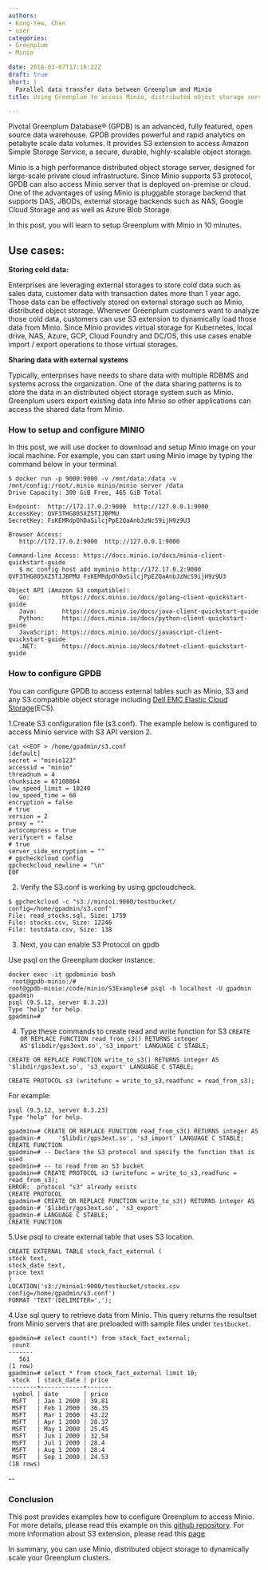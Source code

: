 ```yaml
---
authors:
- Kong-Yew, Chan
- user
categories:
- Greenplum
- Minio

date: 2018-03-07T17:16:22Z
draft: true
short: |
  Parallel data transfer data between Greenplum and Minio
title: Using Greenplum to access Minio, distributed object storage server

---
```

Pivotal Greenplum Database® (GPDB) is an advanced, fully featured, open source data warehouse. GPDB provides powerful and rapid analytics on petabyte scale data volumes. It provides S3 extension to access Amazon Simple Storage Service, a secure, durable, highly-scalable object storage.

Minio is a high performance distributed object storage server, designed for
large-scale private cloud infrastructure. Since Minio supports S3 protocol, GPDB can also access Minio server that is deployed on-premise or cloud. One of the advantages of using Minio is pluggable storage backend that supports DAS, JBODs, external storage backends such as NAS, Google Cloud Storage and as well as Azure Blob Storage.

In this post, you will learn to setup Greenplum with Minio in 10 minutes.  

## Use cases:
**Storing cold data:**

Enterprises are leveraging external storages to store cold data such as sales data, customer data with transaction dates more than 1 year ago. Those data can be effectively stored on external storage such as Minio, distributed object storage. Whenever Greenplum customers want to analyze those cold data, customers can use S3 extension to dynamically load those data from Minio.
Since Minio provides virtual storage for Kubernetes, local drive, NAS, Azure, GCP, Cloud Foundry and DC/OS, this use cases enable import / export operations to those virtual storages.

**Sharing data with external systems**

Typically, enterprises have needs to share data with multiple RDBMS and systems across the organization. One of the data sharing patterns is to store the data in an distributed object storage system such as Minio.  Greenplum users  export existing data into Minio so other applications can access the shared data from Minio.



### How to setup and configure MINIO
In this post, we will use docker to download and setup Minio image on your local machine.
For example, you can start using Minio image by typing the command below in your terminal.

```
$ docker run -p 9000:9000 -v /mnt/data:/data -v /mnt/config:/root/.minio minio/minio server /data
Drive Capacity: 300 GiB Free, 465 GiB Total

Endpoint:  http://172.17.0.2:9000  http://127.0.0.1:9000
AccessKey: QVF3THG805XZ5TIJBPMU
SecretKey: FsKEMRdpOhDaSilcjPpE2QaAnbJzNcS9ijH9z9U3

Browser Access:
   http://172.17.0.2:9000  http://127.0.0.1:9000

Command-line Access: https://docs.minio.io/docs/minio-client-quickstart-guide
   $ mc config host add myminio http://172.17.0.2:9000 QVF3THG805XZ5TIJBPMU FsKEMRdpOhDaSilcjPpE2QaAnbJzNcS9ijH9z9U3

Object API (Amazon S3 compatible):
   Go:         https://docs.minio.io/docs/golang-client-quickstart-guide
   Java:       https://docs.minio.io/docs/java-client-quickstart-guide
   Python:     https://docs.minio.io/docs/python-client-quickstart-guide
   JavaScript: https://docs.minio.io/docs/javascript-client-quickstart-guide
   .NET:       https://docs.minio.io/docs/dotnet-client-quickstart-guide
```

### How to configure GPDB
You can configure GPDB to access external tables such as Minio, S3 and any S3 compatible object storage including [Dell EMC Elastic Cloud Storage](https://www.dellemc.com/en-us/storage/ecs/index.htm)(ECS).

1.Create S3 configuration file (s3.conf). The example below is configured to access Minio service with S3 API version 2.
```
cat <<EOF > /home/gpadmin/s3.conf
[default]
secret = "minio123"
accessid = "minio"
threadnum = 4
chunksize = 67108864
low_speed_limit = 10240
low_speed_time = 60
encryption = false
# true
version = 2
proxy = ""
autocompress = true
verifycert = false
# true
server_side_encryption = ""
# gpcheckcloud config
gpcheckcloud_newline = "\n"
EOF
```
2. Verify the S3.conf is working by using gpcloudcheck.

```
$ gpcheckcloud -c "s3://minio1:9000/testbucket/ config=/home/gpadmin/s3.conf"
File: read_stocks.sql, Size: 1759
File: stocks.csv, Size: 12246
File: testdata.csv, Size: 138
```
3. Next, you can enable S3 Protocol on gpdb

Use psql on the Greenplum docker instance.
```
docker exec -it gpdbminio bash
 root@gpdb-minio:/#
root@gpdb-minio:/code/minio/S3Examples# psql -h localhost -U gpadmin gpadmin
psql (9.5.12, server 8.3.23)
Type "help" for help.
gpadmin=#
```

4. Type these commands to create read and write function for S3
`CREATE OR REPLACE FUNCTION read_from_s3() RETURNS integer AS'$libdir/gps3ext.so','s3_import' LANGUAGE C STABLE;`

`CREATE OR REPLACE FUNCTION write_to_s3() RETURNS integer AS '$libdir/gps3ext.so', 's3_export' LANGUAGE C STABLE;`

`CREATE PROTOCOL s3 (writefunc = write_to_s3,readfunc = read_from_s3);`

For example:
```
psql (9.5.12, server 8.3.23)
Type "help" for help.

gpadmin=# CREATE OR REPLACE FUNCTION read_from_s3() RETURNS integer AS
gpadmin-#     '$libdir/gps3ext.so', 's3_import' LANGUAGE C STABLE;
CREATE FUNCTION
gpadmin=# -- Declare the S3 protocol and specify the function that is used
gpadmin=# -- to read from an S3 bucket
gpadmin=# CREATE PROTOCOL s3 (writefunc = write_to_s3,readfunc = read_from_s3);
ERROR:  protocol "s3" already exists
CREATE PROTOCOL
gpadmin=# CREATE OR REPLACE FUNCTION write_to_s3() RETURNS integer AS
gpadmin-# '$libdir/gps3ext.so', 's3_export'
gpadmin-# LANGUAGE C STABLE;
CREATE FUNCTION
```

5.Use psql to create external table that uses S3 location.
```
CREATE EXTERNAL TABLE stock_fact_external (
stock text,
stock_date text,
price text
)
LOCATION('s3://minio1:9000/testbucket/stocks.csv config=/home/gpadmin/s3.conf')
FORMAT 'TEXT'(DELIMITER=',');
```
4.Use sql query to retrieve data from Minio. This query returns the resultset from Minio servers that are preloaded with sample files under `testbucket`.

```
gpadmin=# select count(*) from stock_fact_external;
 count
-------
   561
(1 row)
gpadmin=# select * from stock_fact_external limit 10;
 stock  | stock_date | price
--------+------------+-------
 symbol | date       | price
 MSFT   | Jan 1 2000 | 39.81
 MSFT   | Feb 1 2000 | 36.35
 MSFT   | Mar 1 2000 | 43.22
 MSFT   | Apr 1 2000 | 28.37
 MSFT   | May 1 2000 | 25.45
 MSFT   | Jun 1 2000 | 32.54
 MSFT   | Jul 1 2000 | 28.4
 MSFT   | Aug 1 2000 | 28.4
 MSFT   | Sep 1 2000 | 24.53
(10 rows)
```
--



### Conclusion
This post provides examples how to configure Greenplum to access Minio. For more details, please read this example on this [github repository](https://github.com/kongc-organization/greenplum-minio). For more information about S3 extension, please read this [page](https://gpdb.docs.pivotal.io/5100/admin_guide/external/g-s3-protocol.html)

In summary, you can use Minio, distributed object storage to dynamically scale your Greenplum clusters.
